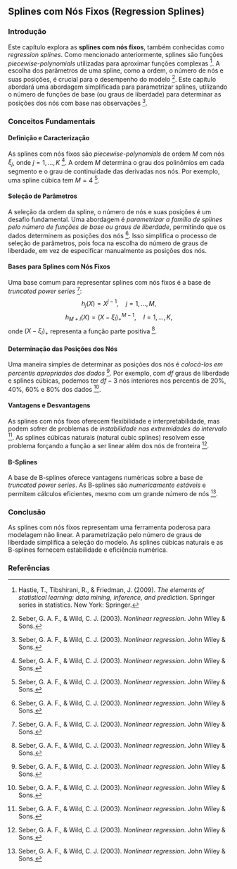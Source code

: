 ## Splines com Nós Fixos (Regression Splines)

### Introdução
Este capítulo explora as **splines com nós fixos**, também conhecidas como *regression splines*. Como mencionado anteriormente, splines são funções *piecewise-polynomials* utilizadas para aproximar funções complexas [^3]. A escolha dos parâmetros de uma spline, como a ordem, o número de nós e suas posições, é crucial para o desempenho do modelo [^1]. Este capítulo abordará uma abordagem simplificada para parametrizar splines, utilizando o número de funções de base (ou graus de liberdade) para determinar as posições dos nós com base nas observações [^1].

### Conceitos Fundamentais
#### Definição e Caracterização
As splines com nós fixos são *piecewise-polynomials* de ordem $M$ com nós $\xi_j$, onde $j = 1, ..., K$ [^1]. A ordem $M$ determina o grau dos polinômios em cada segmento e o grau de continuidade das derivadas nos nós. Por exemplo, uma spline cúbica tem $M = 4$ [^1].

#### Seleção de Parâmetros
A seleção da ordem da spline, o número de nós e suas posições é um desafio fundamental. Uma abordagem é *parametrizar a família de splines pelo número de funções de base ou graus de liberdade*, permitindo que os dados determinem as posições dos nós [^1]. Isso simplifica o processo de seleção de parâmetros, pois foca na escolha do número de graus de liberdade, em vez de especificar manualmente as posições dos nós.

#### Bases para Splines com Nós Fixos
Uma base comum para representar splines com nós fixos é a base de *truncated power series* [^1]:
$$
h_j(X) = X^{j-1}, \quad j = 1, ..., M,
$$
$$
h_{M+l}(X) = (X - \xi_l)_+^{M-1}, \quad l = 1, ..., K,
$$
onde $(X - \xi_l)_+$ representa a função parte positiva [^1].

#### Determinação das Posições dos Nós
Uma maneira simples de determinar as posições dos nós é *colocá-los em percentis apropriados dos dados* [^1]. Por exemplo, com $df$ graus de liberdade e splines cúbicas, podemos ter $df - 3$ nós interiores nos percentis de 20%, 40%, 60% e 80% dos dados [^1].

#### Vantagens e Desvantagens
As splines com nós fixos oferecem flexibilidade e interpretabilidade, mas podem sofrer de problemas de *instabilidade nas extremidades do intervalo* [^1]. As splines cúbicas naturais (natural cubic splines) resolvem esse problema forçando a função a ser linear além dos nós de fronteira [^1].

#### B-Splines
A base de B-splines oferece vantagens numéricas sobre a base de *truncated power series*. As B-splines são *numericamente estáveis* e permitem cálculos eficientes, mesmo com um grande número de nós [^1].

### Conclusão
As splines com nós fixos representam uma ferramenta poderosa para modelagem não linear. A parametrização pelo número de graus de liberdade simplifica a seleção do modelo. As splines cúbicas naturais e as B-splines fornecem estabilidade e eficiência numérica.

### Referências
[^1]: Seber, G. A. F., & Wild, C. J. (2003). *Nonlinear regression*. John Wiley & Sons.
[^3]: Hastie, T., Tibshirani, R., & Friedman, J. (2009). *The elements of statistical learning: data mining, inference, and prediction*. Springer series in statistics. New York: Springer.
<!-- END -->